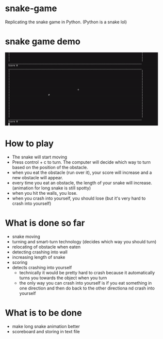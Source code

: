 # snake-game
Replicating the snake game in Python. (Python is a snake lol)
# snake game demo
![](snake_game_demo.gif)
# How to play
- The snake will start moving
- Press control + c to turn. The computer will decide which way to turn based on the position of the obstacle.
- when you eat the obstacle (run over it), your score will increase and a new obstacle will appear.
- every time you eat an obstacle, the length of your snake will increase. (animation for long snake is still spotty)
- when you hit the walls, you lose.
- when you crash into yourself, you should lose (but it's very hard to crash into yourself)
# What is done so far
- snake moving
- turning and smart-turn technology (decides which way you should turn)
- relocating of obstacle when eaten
- detecting crashing into wall
- increasing length of snake
- scoring
- detects crashing into yourself
  - technically it would be pretty hard to crash because it automatically turns you towards the object when you turn
  - the only way you can crash into yourself is if you eat something in one direction and then do back to the other directiona nd crash into yourself
# What is to be done
- make long snake animation better
- scoreboard and storing in text file
